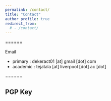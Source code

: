 ```yaml
---
permalink: /contact/
title: "Contact"
author_profile: true
redirect_from: 
  # - /contact/
---
```

======

Email

  * primary  : dekeract01 [at]  gmail [dot] com
  * academic : tejatala [at] liverpool [dot] ac [dot]
  
======

PGP Key
------
